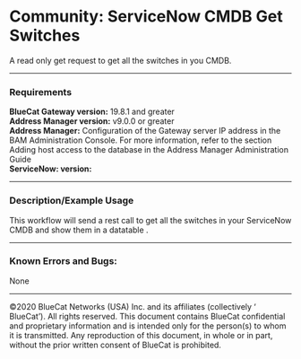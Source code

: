 # **Community: ServiceNow CMDB Get Switches**
A read only get request to get all the switches in you CMDB.
___

### Requirements
**BlueCat Gateway version:** 19.8.1 and greater <br/>
**Address Manager version:** v9.0.0 or greater <br/>
**Address Manager:**  Configuration of the Gateway server IP address in the BAM Administration Console. For more information, refer to the section Adding host access to the database in the Address Manager Administration Guide </br>
**ServiceNow: version:** </br>

___

### Description/Example Usage
This workflow will send a rest call to get all the switches in your ServiceNow CMDB and show them in a datatable . 

___

### Known Errors and Bugs: 

None

___

©2020 BlueCat Networks (USA) Inc. and its affiliates (collectively ‘ BlueCat’). All rights reserved.
This document contains BlueCat confidential and proprietary information and is intended only for the person(s) to whom it is transmitted.
Any reproduction of this document, in whole or in part, without the prior written consent of BlueCat is prohibited.
